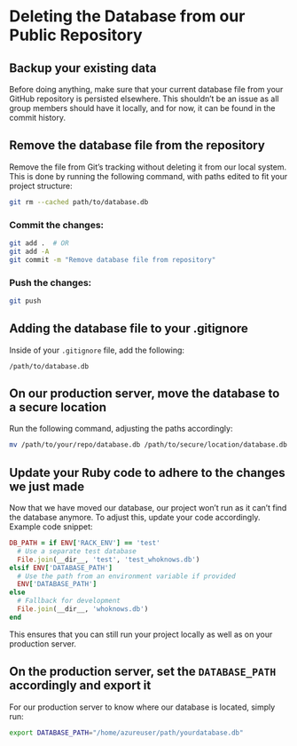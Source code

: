 # Deleting the Database from our Public Repository

## Backup your existing data

Before doing anything, make sure that your current database file from your GitHub repository is persisted elsewhere. This shouldn’t be an issue as all group members should have it locally, and for now, it can be found in the commit history.

## Remove the database file from the repository

Remove the file from Git’s tracking without deleting it from our local system. This is done by running the following command, with paths edited to fit your project structure:

```sh
git rm --cached path/to/database.db
```

### Commit the changes:

```sh
git add .  # OR
git add -A
git commit -m "Remove database file from repository"
```

### Push the changes:

```sh
git push
```

## Adding the database file to your .gitignore

Inside of your `.gitignore` file, add the following:

```
/path/to/database.db
```

## On our production server, move the database to a secure location

Run the following command, adjusting the paths accordingly:

```sh
mv /path/to/your/repo/database.db /path/to/secure/location/database.db
```

## Update your Ruby code to adhere to the changes we just made

Now that we have moved our database, our project won’t run as it can’t find the database anymore. To adjust this, update your code accordingly. Example code snippet:

```ruby
DB_PATH = if ENV['RACK_ENV'] == 'test'
  # Use a separate test database
  File.join(__dir__, 'test', 'test_whoknows.db')
elsif ENV['DATABASE_PATH']
  # Use the path from an environment variable if provided
  ENV['DATABASE_PATH']
else
  # Fallback for development
  File.join(__dir__, 'whoknows.db')
end
```

This ensures that you can still run your project locally as well as on your production server.

## On the production server, set the `DATABASE_PATH` accordingly and export it

For our production server to know where our database is located, simply run:

```sh
export DATABASE_PATH="/home/azureuser/path/yourdatabase.db"